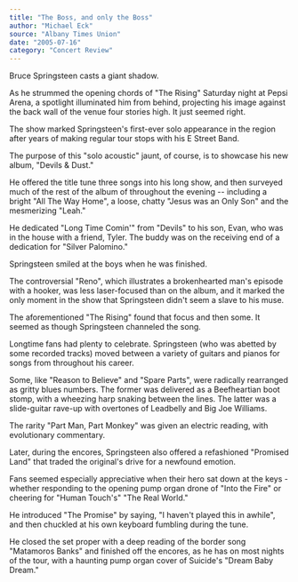 ```yaml
---
title: "The Boss, and only the Boss"
author: "Michael Eck"
source: "Albany Times Union"
date: "2005-07-16"
category: "Concert Review"
---
```


Bruce Springsteen casts a giant shadow.

As he strummed the opening chords of "The Rising" Saturday night at Pepsi Arena, a spotlight illuminated him from behind, projecting his image against the back wall of the venue four stories high. It just seemed right.

The show marked Springsteen's first-ever solo appearance in the region after years of making regular tour stops with his E Street Band.

The purpose of this "solo acoustic" jaunt, of course, is to showcase his new album, "Devils & Dust."

He offered the title tune three songs into his long show, and then surveyed much of the rest of the album of throughout the evening -- including a bright "All The Way Home", a loose, chatty "Jesus was an Only Son" and the mesmerizing "Leah."

He dedicated "Long Time Comin'" from "Devils" to his son, Evan, who was in the house with a friend, Tyler. The buddy was on the receiving end of a dedication for "Silver Palomino."

Springsteen smiled at the boys when he was finished.

The controversial "Reno", which illustrates a brokenhearted man's episode with a hooker, was less laser-focused than on the album, and it marked the only moment in the show that Springsteen didn't seem a slave to his muse.

The aforementioned "The Rising" found that focus and then some. It seemed as though Springsteen channeled the song.

Longtime fans had plenty to celebrate. Springsteen (who was abetted by some recorded tracks) moved between a variety of guitars and pianos for songs from throughout his career.

Some, like "Reason to Believe" and "Spare Parts", were radically rearranged as gritty blues numbers. The former was delivered as a Beefheartian boot stomp, with a wheezing harp snaking between the lines. The latter was a slide-guitar rave-up with overtones of Leadbelly and Big Joe Williams.

The rarity "Part Man, Part Monkey" was given an electric reading, with evolutionary commentary.

Later, during the encores, Springsteen also offered a refashioned "Promised Land" that traded the original's drive for a newfound emotion.

Fans seemed especially appreciative when their hero sat down at the keys \- whether responding to the opening pump organ drone of "Into the Fire" or cheering for "Human Touch's" "The Real World."

He introduced "The Promise" by saying, "I haven't played this in awhile", and then chuckled at his own keyboard fumbling during the tune.

He closed the set proper with a deep reading of the border song "Matamoros Banks" and finished off the encores, as he has on most nights of the tour, with a haunting pump organ cover of Suicide's "Dream Baby Dream."
